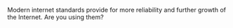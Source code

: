 
Modern internet standards provide for more reliability and further growth of the Internet. 
Are you using them?
